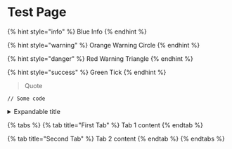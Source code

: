 # Test Page

{% hint style="info" %}
Blue Info
{% endhint %}

{% hint style="warning" %}
Orange Warning Circle
{% endhint %}

{% hint style="danger" %}
Red Warning Triangle
{% endhint %}

{% hint style="success" %}
Green Tick
{% endhint %}



> Quote

```
// Some code
```

<details>

<summary>Expandable title</summary>

Expandable content&#x20;

</details>

{% tabs %}
{% tab title="First Tab" %}
Tab 1 content
{% endtab %}

{% tab title="Second Tab" %}
Tab 2 content
{% endtab %}
{% endtabs %}

